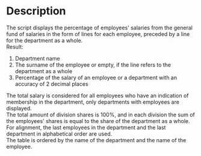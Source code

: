 # Description
The script displays the percentage of employees' salaries from the general fund of salaries in the form of lines for each employee, preceded by a line for the department as a whole.  
Result:
1. Department name
2. The surname of the employee or empty, if the line refers to the department as a whole
3. Percentage of the salary of an employee or a department with an accuracy of 2 decimal places  

The total salary is considered for all employees who have an indication of membership in the department, only departments with employees are displayed.  
The total amount of division shares is 100%, and in each division the sum of the employees' shares is equal to the share of the department as a whole. For alignment, the last employees in the department and the last department in alphabetical order are used.  
The table is ordered by the name of the department and the name of the employee.